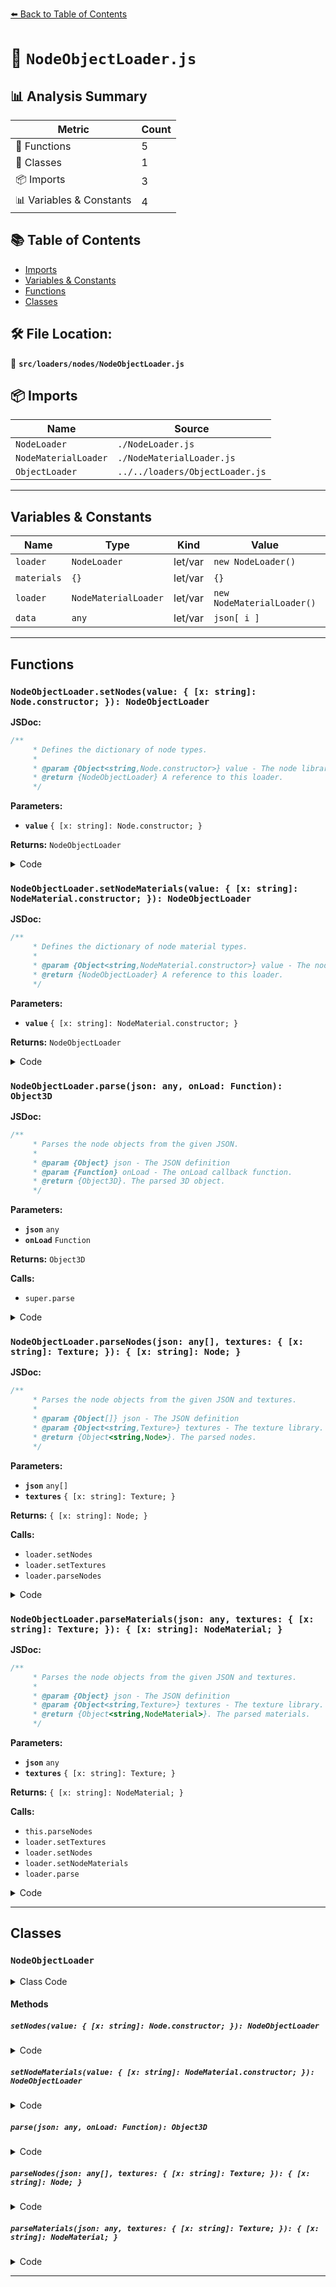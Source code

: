 [⬅️ Back to Table of Contents](../../../index.md)

# 📄 `NodeObjectLoader.js`

## 📊 Analysis Summary

| Metric | Count |
|--------|-------|
| 🔧 Functions | 5 |
| 🧱 Classes | 1 |
| 📦 Imports | 3 |
| 📊 Variables & Constants | 4 |

## 📚 Table of Contents

- [Imports](#imports)
- [Variables & Constants](#variables-constants)
- [Functions](#functions)
- [Classes](#classes)

## 🛠️ File Location:
📂 **`src/loaders/nodes/NodeObjectLoader.js`**

## 📦 Imports

| Name | Source |
|------|--------|
| `NodeLoader` | `./NodeLoader.js` |
| `NodeMaterialLoader` | `./NodeMaterialLoader.js` |
| `ObjectLoader` | `../../loaders/ObjectLoader.js` |


---

## Variables & Constants

| Name | Type | Kind | Value | Exported |
|------|------|------|-------|----------|
| `loader` | `NodeLoader` | let/var | `new NodeLoader()` | ✗ |
| `materials` | `{}` | let/var | `{}` | ✗ |
| `loader` | `NodeMaterialLoader` | let/var | `new NodeMaterialLoader()` | ✗ |
| `data` | `any` | let/var | `json[ i ]` | ✗ |


---

## Functions

### `NodeObjectLoader.setNodes(value: { [x: string]: Node.constructor; }): NodeObjectLoader`

**JSDoc:**
```typescript
/**
	 * Defines the dictionary of node types.
	 *
	 * @param {Object<string,Node.constructor>} value - The node library defined as `<classname,class>`.
	 * @return {NodeObjectLoader} A reference to this loader.
	 */
```

**Parameters:**

- **`value`** `{ [x: string]: Node.constructor; }`

**Returns:** `NodeObjectLoader`

<details><summary>Code</summary>

```typescript
setNodes( value ) {

		this.nodes = value;
		return this;

	}
```
</details>

### `NodeObjectLoader.setNodeMaterials(value: { [x: string]: NodeMaterial.constructor; }): NodeObjectLoader`

**JSDoc:**
```typescript
/**
	 * Defines the dictionary of node material types.
	 *
	 * @param {Object<string,NodeMaterial.constructor>} value - The node material library defined as `<classname,class>`.
	 * @return {NodeObjectLoader} A reference to this loader.
	 */
```

**Parameters:**

- **`value`** `{ [x: string]: NodeMaterial.constructor; }`

**Returns:** `NodeObjectLoader`

<details><summary>Code</summary>

```typescript
setNodeMaterials( value ) {

		this.nodeMaterials = value;
		return this;

	}
```
</details>

### `NodeObjectLoader.parse(json: any, onLoad: Function): Object3D`

**JSDoc:**
```typescript
/**
	 * Parses the node objects from the given JSON.
	 *
	 * @param {Object} json - The JSON definition
	 * @param {Function} onLoad - The onLoad callback function.
	 * @return {Object3D}. The parsed 3D object.
	 */
```

**Parameters:**

- **`json`** `any`
- **`onLoad`** `Function`

**Returns:** `Object3D`

**Calls:**

- `super.parse`

<details><summary>Code</summary>

```typescript
parse( json, onLoad ) {

		this._nodesJSON = json.nodes;

		const data = super.parse( json, onLoad );

		this._nodesJSON = null; // dispose

		return data;

	}
```
</details>

### `NodeObjectLoader.parseNodes(json: any[], textures: { [x: string]: Texture; }): { [x: string]: Node; }`

**JSDoc:**
```typescript
/**
	 * Parses the node objects from the given JSON and textures.
	 *
	 * @param {Object[]} json - The JSON definition
	 * @param {Object<string,Texture>} textures - The texture library.
	 * @return {Object<string,Node>}. The parsed nodes.
	 */
```

**Parameters:**

- **`json`** `any[]`
- **`textures`** `{ [x: string]: Texture; }`

**Returns:** `{ [x: string]: Node; }`

**Calls:**

- `loader.setNodes`
- `loader.setTextures`
- `loader.parseNodes`

<details><summary>Code</summary>

```typescript
parseNodes( json, textures ) {

		if ( json !== undefined ) {

			const loader = new NodeLoader();
			loader.setNodes( this.nodes );
			loader.setTextures( textures );

			return loader.parseNodes( json );

		}

		return {};

	}
```
</details>

### `NodeObjectLoader.parseMaterials(json: any, textures: { [x: string]: Texture; }): { [x: string]: NodeMaterial; }`

**JSDoc:**
```typescript
/**
	 * Parses the node objects from the given JSON and textures.
	 *
	 * @param {Object} json - The JSON definition
	 * @param {Object<string,Texture>} textures - The texture library.
	 * @return {Object<string,NodeMaterial>}. The parsed materials.
	 */
```

**Parameters:**

- **`json`** `any`
- **`textures`** `{ [x: string]: Texture; }`

**Returns:** `{ [x: string]: NodeMaterial; }`

**Calls:**

- `this.parseNodes`
- `loader.setTextures`
- `loader.setNodes`
- `loader.setNodeMaterials`
- `loader.parse`

<details><summary>Code</summary>

```typescript
parseMaterials( json, textures ) {

		const materials = {};

		if ( json !== undefined ) {

			const nodes = this.parseNodes( this._nodesJSON, textures );

			const loader = new NodeMaterialLoader();
			loader.setTextures( textures );
			loader.setNodes( nodes );
			loader.setNodeMaterials( this.nodeMaterials );

			for ( let i = 0, l = json.length; i < l; i ++ ) {

				const data = json[ i ];

				materials[ data.uuid ] = loader.parse( data );

			}

		}

		return materials;

	}
```
</details>


---

## Classes

### `NodeObjectLoader`

<details><summary>Class Code</summary>

```ts
class NodeObjectLoader extends ObjectLoader {

	/**
	 * Constructs a new node object loader.
	 *
	 * @param {LoadingManager} [manager] - A reference to a loading manager.
	 */
	constructor( manager ) {

		super( manager );

		/**
		 * Represents a dictionary of node types.
		 *
		 * @type {Object<string,Node.constructor>}
		 */
		this.nodes = {};

		/**
		 * Represents a dictionary of node material types.
		 *
		 * @type {Object<string,NodeMaterial.constructor>}
		 */
		this.nodeMaterials = {};

		/**
		 * A reference to hold the `nodes` JSON property.
		 *
		 * @private
		 * @type {?Object[]}
		 */
		this._nodesJSON = null;

	}

	/**
	 * Defines the dictionary of node types.
	 *
	 * @param {Object<string,Node.constructor>} value - The node library defined as `<classname,class>`.
	 * @return {NodeObjectLoader} A reference to this loader.
	 */
	setNodes( value ) {

		this.nodes = value;
		return this;

	}

	/**
	 * Defines the dictionary of node material types.
	 *
	 * @param {Object<string,NodeMaterial.constructor>} value - The node material library defined as `<classname,class>`.
	 * @return {NodeObjectLoader} A reference to this loader.
	 */
	setNodeMaterials( value ) {

		this.nodeMaterials = value;
		return this;

	}

	/**
	 * Parses the node objects from the given JSON.
	 *
	 * @param {Object} json - The JSON definition
	 * @param {Function} onLoad - The onLoad callback function.
	 * @return {Object3D}. The parsed 3D object.
	 */
	parse( json, onLoad ) {

		this._nodesJSON = json.nodes;

		const data = super.parse( json, onLoad );

		this._nodesJSON = null; // dispose

		return data;

	}

	/**
	 * Parses the node objects from the given JSON and textures.
	 *
	 * @param {Object[]} json - The JSON definition
	 * @param {Object<string,Texture>} textures - The texture library.
	 * @return {Object<string,Node>}. The parsed nodes.
	 */
	parseNodes( json, textures ) {

		if ( json !== undefined ) {

			const loader = new NodeLoader();
			loader.setNodes( this.nodes );
			loader.setTextures( textures );

			return loader.parseNodes( json );

		}

		return {};

	}

	/**
	 * Parses the node objects from the given JSON and textures.
	 *
	 * @param {Object} json - The JSON definition
	 * @param {Object<string,Texture>} textures - The texture library.
	 * @return {Object<string,NodeMaterial>}. The parsed materials.
	 */
	parseMaterials( json, textures ) {

		const materials = {};

		if ( json !== undefined ) {

			const nodes = this.parseNodes( this._nodesJSON, textures );

			const loader = new NodeMaterialLoader();
			loader.setTextures( textures );
			loader.setNodes( nodes );
			loader.setNodeMaterials( this.nodeMaterials );

			for ( let i = 0, l = json.length; i < l; i ++ ) {

				const data = json[ i ];

				materials[ data.uuid ] = loader.parse( data );

			}

		}

		return materials;

	}

}
```
</details>

#### Methods

##### `setNodes(value: { [x: string]: Node.constructor; }): NodeObjectLoader`

<details><summary>Code</summary>

```ts
setNodes( value ) {

		this.nodes = value;
		return this;

	}
```
</details>

##### `setNodeMaterials(value: { [x: string]: NodeMaterial.constructor; }): NodeObjectLoader`

<details><summary>Code</summary>

```ts
setNodeMaterials( value ) {

		this.nodeMaterials = value;
		return this;

	}
```
</details>

##### `parse(json: any, onLoad: Function): Object3D`

<details><summary>Code</summary>

```ts
parse( json, onLoad ) {

		this._nodesJSON = json.nodes;

		const data = super.parse( json, onLoad );

		this._nodesJSON = null; // dispose

		return data;

	}
```
</details>

##### `parseNodes(json: any[], textures: { [x: string]: Texture; }): { [x: string]: Node; }`

<details><summary>Code</summary>

```ts
parseNodes( json, textures ) {

		if ( json !== undefined ) {

			const loader = new NodeLoader();
			loader.setNodes( this.nodes );
			loader.setTextures( textures );

			return loader.parseNodes( json );

		}

		return {};

	}
```
</details>

##### `parseMaterials(json: any, textures: { [x: string]: Texture; }): { [x: string]: NodeMaterial; }`

<details><summary>Code</summary>

```ts
parseMaterials( json, textures ) {

		const materials = {};

		if ( json !== undefined ) {

			const nodes = this.parseNodes( this._nodesJSON, textures );

			const loader = new NodeMaterialLoader();
			loader.setTextures( textures );
			loader.setNodes( nodes );
			loader.setNodeMaterials( this.nodeMaterials );

			for ( let i = 0, l = json.length; i < l; i ++ ) {

				const data = json[ i ];

				materials[ data.uuid ] = loader.parse( data );

			}

		}

		return materials;

	}
```
</details>


---